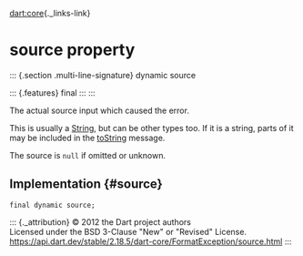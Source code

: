 [dart:core](../../dart-core/dart-core-library){._links-link}

source property
===============

::: {.section .multi-line-signature}
dynamic source

::: {.features}
final
:::
:::

The actual source input which caused the error.

This is usually a [String](../string-class), but can be other types too.
If it is a string, parts of it may be included in the
[toString](tostring) message.

The source is `null` if omitted or unknown.

Implementation {#source}
--------------

``` {.language-dart data-language="dart"}
final dynamic source;
```

::: {._attribution}
© 2012 the Dart project authors\
Licensed under the BSD 3-Clause \"New\" or \"Revised\" License.\
<https://api.dart.dev/stable/2.18.5/dart-core/FormatException/source.html>
:::
